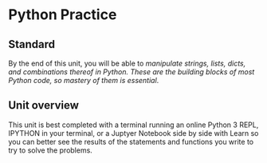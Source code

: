 # Python Practice

## Standard

By the end of this unit, you will be able to _manipulate strings, lists, dicts, and combinations thereof in Python. These are the building blocks of most Python code, so mastery of them is essential_.

## Unit overview

This unit is best completed with a terminal running an online Python 3 REPL, IPYTHON in your terminal, or a Juptyer Notebook side by side with Learn so you can better see the results of the statements and functions you write to try to solve the problems.